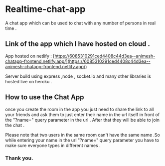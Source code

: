 # Realtime-chat-app

A chat app which can be used to chat with any number of persons in real time .

## Link of the app which I have hosted on cloud .

App hosted on netlify : [https://6085310291ced4408c44d3ea--animesh-chatapp-frontend.netlify.app/](https://6085310291ced4408c44d3ea--animesh-chatapp-frontend.netlify.app/)

Server build using express ,node , socket.io and many other libraries is hosted live on heroku .

## How to use the Chat App

once you create the room in the app you just need to share the link to all your friends and  ask them to just enter their name in the url itself in front of the "?name=" query parameter in the url .
After that they will be able to join the chat .

Please note that two users in the same room can't have the same name .So while entering your name in the url "?name=" query parameter you have to make sure everyone types in different names .

### Thank you.
